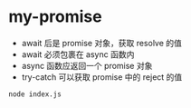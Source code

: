 # my-promise

- await 后是 promise 对象，获取 resolve 的值
- await 必须包裹在 async 函数内
- async 函数应返回一个 promise 对象
- try-catch 可以获取 promise 中的 reject 的值

```bash
node index.js
```
